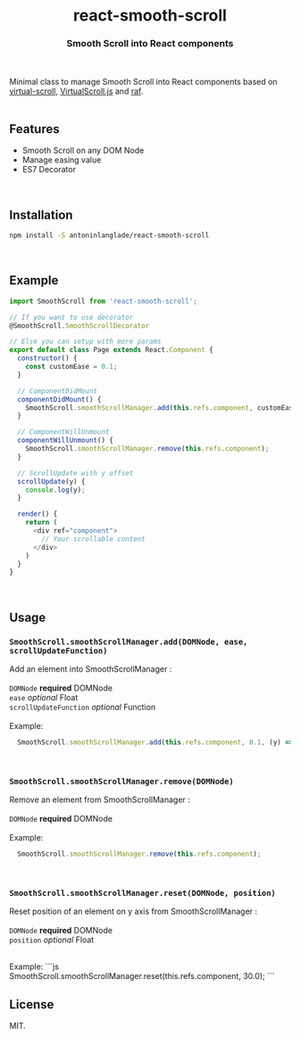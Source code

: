 <h1 align="center">react-smooth-scroll</h1>
<h3 align="center">Smooth Scroll into React components</h3>

<br><br>
Minimal class to manage Smooth Scroll into React components based on [virtual-scroll](https://github.com/ayamflow/virtual-scroll), [VirtualScroll.js](https://github.com/drojdjou/bartekdrozdz.com/blob/master/static/src/framework/VirtualScroll.js) and [raf](https://github.com/pqml/raf).
<br><br>

## Features

- Smooth Scroll on any DOM Node
- Manage easing value
- ES7 Decorator

<br>

## Installation

```sh
npm install -S antoninlanglade/react-smooth-scroll
```

<br>

## Example
```javascript
import SmoothScroll from 'react-smooth-scroll';

// If you want to use decorator
@SmoothScroll.SmoothScrollDecorator

// Else you can setup with more params 
export default class Page extends React.Component {
  constructor() {
    const customEase = 0.1;
  }

  // ComponentDidMount
  componentDidMount() {
    SmoothScroll.smoothScrollManager.add(this.refs.component, customEase, this.scrollUpdate);
  }

  // ComponentWillUnmount
  componentWillUnmount() {
    SmoothScroll.smoothScrollManager.remove(this.refs.component);
  }

  // ScrollUpdate with y offset 
  scrollUpdate(y) {
    console.log(y);
  }

  render() {
    return (
      <div ref="component">
        // Your scrollable content
      </div>
    )
  }
}
```

<br>

## Usage

### `SmoothScroll.smoothScrollManager.add(DOMNode, ease, scrollUpdateFunction)`

Add an element into SmoothScrollManager : 
<br>
<br>
`DOMNode` **required** DOMNode
<br>
`ease` *optional* Float
<br>
`scrollUpdateFunction` *optional* Function
<br>
<br>
Example:
```js
  SmoothScroll.smoothScrollManager.add(this.refs.component, 0.1, (y) => { console.log(y) });
```

<br>

### `SmoothScroll.smoothScrollManager.remove(DOMNode)`

Remove an element from SmoothScrollManager : 
<br>
<br>
`DOMNode` **required** DOMNode
<br>
<br>
Example:
```js
  SmoothScroll.smoothScrollManager.remove(this.refs.component);
```

<br>

### `SmoothScroll.smoothScrollManager.reset(DOMNode, position)`

Reset position of an element on y axis from SmoothScrollManager : 
<br>
<br>
`DOMNode` **required** DOMNode
<br>
`position` *optional* Float
<br>

<br>
Example:
```js
  SmoothScroll.smoothScrollManager.reset(this.refs.component, 30.0);
```

<br>




## License
MIT.
